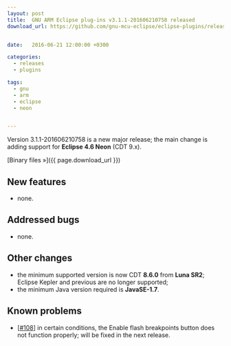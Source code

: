 ```yaml
---
layout: post
title:  GNU ARM Eclipse plug-ins v3.1.1-201606210758 released
download_url: https://github.com/gnu-mcu-eclipse/eclipse-plugins/releases/tag/v3.1.1-201606210758


date:   2016-06-21 12:00:00 +0300

categories:
  - releases
  - plugins

tags:
  - gnu
  - arm
  - eclipse
  - neon


---
```


Version 3.1.1-201606210758 is a new major release; the main change is adding support for **Eclipse 4.6 Neon** (CDT 9.x).

[Binary files »]({{ page.download_url }})

## New features

- none.

## Addressed bugs

- none.

## Other changes

- the minimum supported version is now CDT **8.6.0** from **Luna SR2**; Eclipse Kepler and previous are no longer supported;
- the minimum Java version required is **JavaSE-1.7**.

## Known problems

- [[#108](https://github.com/gnu-mcu-eclipse/eclipse-plugins/issues/108)] in certain conditions, the Enable flash breakpoints button does not function properly; will be fixed in the next release.

